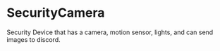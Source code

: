 # SecurityCamera
Security Device that has a camera, motion sensor, lights, and can send images to discord.
